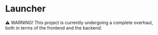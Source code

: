 # Launcher
⚠️ WARNING! This project is currently undergoing a complete overhaul, both in terms of the frontend and the backend.
